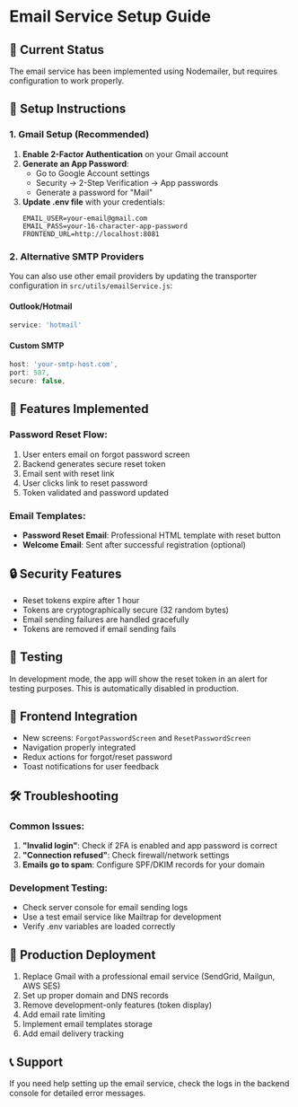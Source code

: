 # Email Service Setup Guide

## 📧 Current Status
The email service has been implemented using Nodemailer, but requires configuration to work properly.

## 🔧 Setup Instructions

### 1. Gmail Setup (Recommended)
1. **Enable 2-Factor Authentication** on your Gmail account
2. **Generate an App Password**:
   - Go to Google Account settings
   - Security → 2-Step Verification → App passwords
   - Generate a password for "Mail"
3. **Update .env file** with your credentials:
   ```env
   EMAIL_USER=your-email@gmail.com
   EMAIL_PASS=your-16-character-app-password
   FRONTEND_URL=http://localhost:8081
   ```

### 2. Alternative SMTP Providers
You can also use other email providers by updating the transporter configuration in `src/utils/emailService.js`:

#### Outlook/Hotmail
```javascript
service: 'hotmail'
```

#### Custom SMTP
```javascript
host: 'your-smtp-host.com',
port: 587,
secure: false,
```

## 🚀 Features Implemented

### Password Reset Flow:
1. User enters email on forgot password screen
2. Backend generates secure reset token
3. Email sent with reset link
4. User clicks link to reset password
5. Token validated and password updated

### Email Templates:
- **Password Reset Email**: Professional HTML template with reset button
- **Welcome Email**: Sent after successful registration (optional)

## 🔒 Security Features
- Reset tokens expire after 1 hour
- Tokens are cryptographically secure (32 random bytes)
- Email sending failures are handled gracefully
- Tokens are removed if email sending fails

## 🧪 Testing
In development mode, the app will show the reset token in an alert for testing purposes. This is automatically disabled in production.

## 📱 Frontend Integration
- New screens: `ForgotPasswordScreen` and `ResetPasswordScreen`
- Navigation properly integrated
- Redux actions for forgot/reset password
- Toast notifications for user feedback

## 🛠️ Troubleshooting

### Common Issues:
1. **"Invalid login"**: Check if 2FA is enabled and app password is correct
2. **"Connection refused"**: Check firewall/network settings
3. **Emails go to spam**: Configure SPF/DKIM records for your domain

### Development Testing:
- Check server console for email sending logs
- Use a test email service like Mailtrap for development
- Verify .env variables are loaded correctly

## 🚀 Production Deployment
1. Replace Gmail with a professional email service (SendGrid, Mailgun, AWS SES)
2. Set up proper domain and DNS records
3. Remove development-only features (token display)
4. Add email rate limiting
5. Implement email templates storage
6. Add email delivery tracking

## 📞 Support
If you need help setting up the email service, check the logs in the backend console for detailed error messages.
